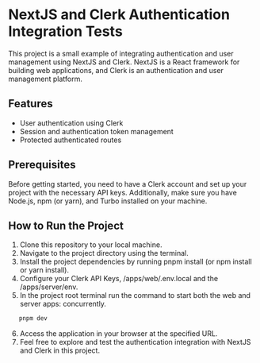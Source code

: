 # NextJS and Clerk Authentication Integration Tests

This project is a small example of integrating authentication and user management using NextJS and Clerk. NextJS is a React framework for building web applications, and Clerk is an authentication and user management platform.

## Features

- User authentication using Clerk
- Session and authentication token management
- Protected authenticated routes

## Prerequisites

Before getting started, you need to have a Clerk account and set up your project with the necessary API keys. Additionally, make sure you have Node.js, npm (or yarn), and Turbo installed on your machine.

## How to Run the Project

1. Clone this repository to your local machine.
2. Navigate to the project directory using the terminal.
3. Install the project dependencies by running pnpm install (or npm install or yarn install).
4. Configure your Clerk API Keys, /apps/web/.env.local and the /apps/server/env.
5. In the project root terminal run the command to start both the web and server apps: concurrently.

```bash
   pnpm dev
```

6. Access the application in your browser at the specified URL.
7. Feel free to explore and test the authentication integration with NextJS and Clerk in this project.
